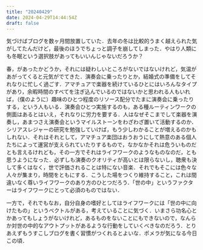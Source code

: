 ```yaml
---
title: "20240429"
date: 2024-04-29T14:44:54Z
draft: false
---
```


気づけばブログを数ヶ月間放置していた．去年の冬は比較的うまく越えられた気がしてたんだけど，最後のほうでちょっと調子を崩してしまった．やはり人類にも冬眠という選択肢があってもいいんじゃないだろうか？

春，があったかどうか，それには疑わしいところがないではないけれど，気温があがってくると元気がでてきた．演奏会に乗ったりとか，結婚式の準備をしてそれなりに忙しく過ごす．アマチュアで楽器を続けているひとにはいろんなタイプがあり，余暇時間のすべてを注ぎ込んでいるのではないかと思われる人もいれば，（僕のように）趣味のひとつ程度のリソース配分でたまに演奏会に乗ったりする，という人もいる．演奏会ひとつ実施するのも，ある種ルーティンワークの側面はあるとはいえ，それなりに労力を要する．人はなぜそこまでして楽器を演奏し，あまつさえ演奏会というマイルストーンをわざわざ置いて活動するのか．シリアスレジャーの研究を勉強していけば，もう少しわかることが増えるのかもしれない．それはそれとして，アマチュア楽団はおうおうにして熱意のある個人たちによって運営が支えられていたりするもので，なかなかそれは危ういものだとも言えるけれども，その一方でそれはライフワークのようなものなのだ，とも思うようになった．必ずしも演奏のクオリティが高いとは限らないし，聴衆も決して多くはなく，世で評価されることは特にない音楽．それでもそこには色々な人々が集まり，時間をともにする．こうした場をつくり維持すること，これは間違いなく尊いライフワークのあり方のひとつだろう．「世の中」というファクターはライフワークにとって必須のものではない．

一方で，それでもなお，自分自身の嗜好としてはライフワークには「世の中に向けたもの」というベクトルがある，考えていることに気づく．いまさら功名心とかあってもしょうがないけれど，あるものをないことにもできないので，なんらか対世の中的なアウトプットがあるような行動をしていくべきなのだろう．とりあえずもうすこしブログを書く習慣がつくれるとよいな．ポメラが気になる今日この頃．
